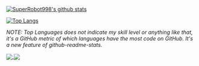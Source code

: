 [![SuperRobot998's github stats](https://github-readme-stats.vercel.app/api?theme=dark&show_icons=true&username=SuperRobot998)](https://github.com/anuraghazra/github-readme-stats)

[![Top Langs](https://github-readme-stats.vercel.app/api/top-langs/?theme=dark&username=SuperRobot998)](https://github.com/anuraghazra/github-readme-stats)

*NOTE: Top Languages does not indicate my skill level or anything like that, it's a GitHub metric of which languages have the most code on GitHub. It's a new feature of github-readme-stats.*

<a href="https://github.com/SuperRobot998/SuperRobot998">
  <img align="center" src="https://github-readme-stats.vercel.app/api/pin/?theme=dark&username=SuperRobot998&repo=SuperRobot998" />
</a>
<a href="https://github.com/SuperRobot998/SuperRobot998.github.io">
  <img align="center" src="https://github-readme-stats.vercel.app/api/pin/?theme=dark&username=SuperRobot998&repo=SuperRobot998.github.io" />
</a>
